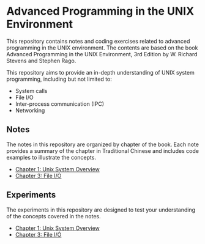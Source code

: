 # Advanced Programming in the UNIX Environment
This repository contains notes and coding exercises related to advanced programming in the UNIX environment. 
The contents are based on the book Advanced Programming in the UNIX Environment, 3rd Edition by W. Richard Stevens and Stephen Rago.

This repository aims to provide an in-depth understanding of UNIX system programming, including but not limited to:

- System calls
- File I/O
- Inter-process communication (IPC)
- Networking

## Notes
The notes in this repository are organized by chapter of the book. Each note provides a summary of the chapter in Traditional Chinese and includes code examples to illustrate the concepts.

- [Chapter 1: Unix System Overview](Notes/ch1.overview)
- [Chapter 3: File I/O](Notes/ch3.file_io)

## Experiments
The experiments in this repository are designed to test your understanding of the concepts covered in the notes.

- [Chapter 1: Unix System Overview](Experiments/ch1.overview)
- [Chapter 3: File I/O](Experiments/ch3.file_io)
